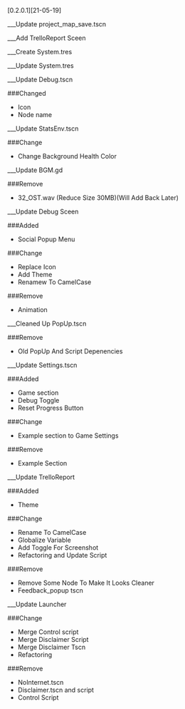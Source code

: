 
[0.2.0.1][21-05-19]

___Update project_map_save.tscn

___Add TrelloReport Sceen

___Create System.tres

___Update System.tres
 
___Update Debug.tscn

###Changed
- Icon
- Node name
 
___Update StatsEnv.tscn

###Change
- Change Background Health Color
 
___Update BGM.gd

###Remove
- 32_OST.wav (Reduce Size 30MB)(Will Add Back Later)

___Update Debug Sceen

###Added
- Social Popup Menu

###Change
- Replace Icon
- Add Theme
- Renamew To CamelCase

###Remove
- Animation

___Cleaned Up PopUp.tscn

###Remove
- Old PopUp And Script Depenencies
 
___Update Settings.tscn

###Added
- Game section
- Debug Toggle
- Reset Progress Button

###Change
- Example section to Game Settings

###Remove
- Example Section

___Update TrelloReport

###Added
- Theme

###Change
- Rename To CamelCase
- Globalize Variable
- Add Toggle For Screenshot
- Refactoring and Update Script

###Remove
- Remove Some Node To Make It Looks Cleaner
- Feedback_popup tscn

___Update Launcher

###Change
- Merge Control script
- Merge Disclaimer Script
- Merge Disclaimer Tscn
- Refactoring

###Remove
- NoInternet.tscn
- Disclaimer.tscn and script
- Control Script